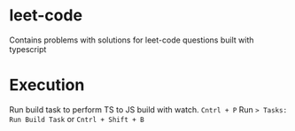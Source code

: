 # leet-code
Contains problems with solutions for leet-code questions built with typescript

# Execution
Run build task to perform TS to JS build with watch.
`Cntrl + P` Run `> Tasks: Run Build Task`  or `Cntrl + Shift + B`